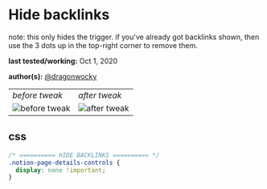 # Hide backlinks

note: this only hides the trigger. if you've already got backlinks shown, then use the 3 dots up in the top-right corner to remove them.

**last tested/working:** Oct 1, 2020

**author(s):** [@dragonwocky](https://github.com/dragonwocky)

<table border="0">
 <tr>
    <td><i>before tweak</i></td>
    <td><i>after tweak</i></td>
 </tr>
 <tr>
    <td><img alt="before tweak" src="https://i.imgur.com/Iocm4tH.png"></td>
    <td><img alt="after tweak" src="https://i.imgur.com/xJdN587.png"></td>
 </tr>
</table>

## css

```css
/* ========== HIDE BACKLINKS ========== */
.notion-page-details-controls {
  display: none !important;
}
```